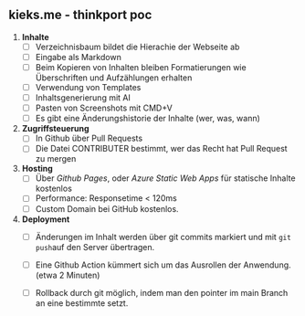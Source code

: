## kieks.me - thinkport poc

1. **Inhalte**
	- [ ] Verzeichnisbaum bildet die Hierachie der Webseite ab
	- [ ] Eingabe als Markdown
	- [ ] Beim Kopieren von Inhalten bleiben Formatierungen wie Überschriften und Aufzählungen erhalten
	- [ ] Verwendung von Templates
	- [ ] Inhaltsgenerierung mit AI
	- [ ] Pasten von Screenshots mit CMD+V
	- [ ] Es gibt eine Änderungshistorie der Inhalte (wer, was, wann)
2. **Zugriffsteuerung**
	- [ ] In Github über Pull Requests
	- [ ] Die Datei CONTRIBUTER bestimmt, wer das Recht hat Pull Request zu mergen
3. **Hosting**
	- [ ] Über *Github Pages*, oder *Azure Static Web Apps* für statische Inhalte kostenlos
	- [ ] Performance: Responsetime < 120ms
	- [ ] Custom Domain bei GitHub kostenlos.
4. **Deployment**
	- [ ] Änderungen im Inhalt werden über git commits markiert und mit `git push`auf den Server übertragen.
	- [ ] Eine Github Action kümmert sich um das Ausrollen der Anwendung. (etwa 2 Minuten)
	- [ ] Rollback durch git möglich, indem man den pointer im main Branch an eine bestimmte setzt.

